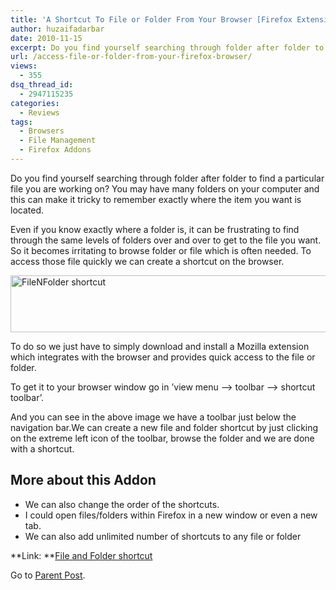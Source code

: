 ```yaml
---
title: 'A Shortcut To File or Folder From Your Browser [Firefox Extension]'
author: huzaifadarbar
date: 2010-11-15
excerpt: Do you find yourself searching through folder after folder to find a particular file you are working on? You may have many folders on your computer and this can make it tricky to remember exactly where the item you want is located. Even if you know exactly where a folder is, it can be frustrating to find through the same levels of folders over and over to get to the file you want. So it becomes irritating to browse folder or file which is frequently needed. To access those file quickly we can create a shortcut on the browser.
url: /access-file-or-folder-from-your-firefox-browser/
views:
  - 355
dsq_thread_id:
  - 2947115235
categories:
  - Reviews
tags:
  - Browsers
  - File Management
  - Firefox Addons
---
```

Do you find yourself searching through folder after folder to find a particular file you are working on? You may have many folders on your computer and this can make it tricky to remember exactly where the item you want is located.

Even if you know exactly where a folder is, it can be frustrating to find through the same levels of folders over and over to get to the file you want. So it becomes irritating to browse folder or file which is often needed. To access those file quickly we can create a shortcut on the browser.

[<img class="wp-image-52464" style="border: 0px initial initial" src="http://cdn.devilsworkshop.org/files/2010/11/image_thumb2.png" border="0" alt="FileNFolder shortcut" width="569" height="91" />][1]

To do so we just have to simply download and install a Mozilla extension which integrates with the browser and provides quick access to the file or folder.

To get it to your browser window go in ’view menu –> toolbar –> shortcut toolbar’.

And you can see in the above image we have a toolbar just below the navigation bar.We can create a new file and folder shortcut by just clicking on the extreme left icon of the toolbar, browse the folder and we are done with a shortcut.

## More about this Addon

  * We can also change the order of the shortcuts.
  * I could open files/folders within Firefox in a new window or even a new tab.
  * We can also add unlimited number of shortcuts to any file or folder

**Link: **<a href="https://addons.mozilla.org/en-US/firefox/addon/2103/" onclick="_gaq.push(['_trackEvent', 'outbound-article', 'https://addons.mozilla.org/en-US/firefox/addon/2103/', 'File and Folder shortcut']);" >File and Folder shortcut</a>

Go to [Parent Post][2].

 [1]: http://cdn.devilsworkshop.org/files/2010/11/image2.png
 [2]: http://devilsworkshop.org/18-firefox-addons-web-designers/
